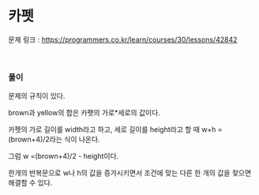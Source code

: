 카펫
===

문제 링크 : https://programmers.co.kr/learn/courses/30/lessons/42842

<br>

### 풀이

문제의 규칙이 있다.

brown과 yellow의 합은 카펫의 가로*세로의 값이다.

카펫의 가로 길이를 width라고 하고, 세로 길이를 height라고 할 때 w+h = (brown+4)/2라는 식이 나온다.

그럼 w =(brown+4)/2 - height이다.

한개의 반복문으로 w나 h의 값을 증가시키면서 조건에 맞는 다른 한 개의 값을 찾으면 해결할 수 있다.